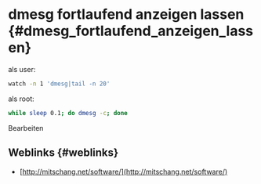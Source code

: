 # dmesg fortlaufend anzeigen lassen {#dmesg_fortlaufend_anzeigen_lassen}

als user:

```bash
watch -n 1 'dmesg|tail -n 20'
```

als root:

```bash
while sleep 0.1; do dmesg -c; done
```

Bearbeiten

## Weblinks {#weblinks}

* [http://mitschang.net/software/](http://mitschang.net/software/)



